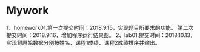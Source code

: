 ﻿# Mywork
1、homework01.第一次提交时间：2018.9.15，实现题目所要求的功能。
              第二次提交时间：2018.9.16，增加程序运行结果图。
2、lab01.提交时间：2018.10.13，实现将原始数据分别按姓名、课程1成绩、课程2成绩排序并输出。

